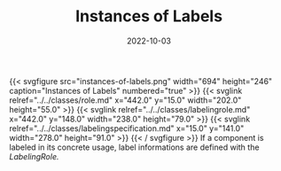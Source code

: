 ﻿---
title: Instances of Labels
toc: false
type: specs
layout: diagram
date: "2022-10-03"
draft: false
specification: VEC
version: 2.0.1
documentType: "Recommendation"
elementType: Diagram
classes:
  - Role
  - LabelingRole
  - LabelingSpecification
menu:
  VEC-2.0.1:    
    parent: instances-of-components
    identifier: instances-of-components/instances-of-labels
    weight: 1007014 

# Prev/next pager order (if `docs_section_pager` enabled in `params.toml`)
weight: 1007014
---
{{< svgfigure src="instances-of-labels.png" width="694" height="246" caption="Instances of Labels" numbered="true" >}}
  {{< svglink relref="../../classes/role.md" x="442.0" y="15.0" width="202.0" height="55.0" >}}
  {{< svglink relref="../../classes/labelingrole.md" x="442.0" y="148.0" width="238.0" height="79.0" >}}
  {{< svglink relref="../../classes/labelingspecification.md" x="15.0" y="141.0" width="278.0" height="91.0" >}}
{{< / svgfigure >}}
If a component is labeled in its concrete usage, label informations are defined with the <i>LabelingRole.</i>